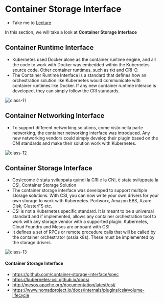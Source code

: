 # Container Storage Interface

  - Take me to [Lecture](https://kodekloud.com/topic/container-storage-interface/)

In this section, we will take a look at **Container Storage Interface**

## Container Runtime Interface

- Kubernetes used Docker alone as the container runtime engine, and all the code to work with Docker was embedded 
within the Kubernetes source code. Other container runtimes, such as rkt and CRI-O.
- The Container Runtime Interface is a standard that defines how an orchestration solution 
like Kubernetes would communicate with container runtimes like Docker. If any new container runtime interace is developed, 
they can simply follow the CRI standards.

![class-11](../../images/class11.PNG)


## Container Networking Interface

- To support different networking solutions, come visto nella parte networking, the container networking interface was introduced. 
Any new networking vendors could simply develop their plugin based on the CNI standards and make their 
solution work with Kubernetes.

![class-12](../../images/class12.PNG)



## Container Storage Interface

- Cosìccome è stata sviluppata quindi la CRI e la CNI, è stata sviluppata la CSI, Container Storage Solution
- The container storage interface was developed to support multiple storage solutions. With CSI, you can now write your own drivers for your own storage to work with Kubernetes. Portworx, Amazon EBS, Azure Disk, GlusterFS etc.
- CSI is not a Kubernetes specific standard. It is meant to be a universal standard and if implemented, allows any container orchestration tool to work with any storage vendor with a supported plugin. Kubernetes, Cloud Foundry and Mesos are onboard with CSI.
- It defines a set of RPCs or remote procedure calls that will be called by the container orchestrator (ossia k8s). 
These must be implemented by the storage drivers.

![class-13](../../images/class13.PNG)



#### Container Storage Interface 

- https://github.com/container-storage-interface/spec
- https://kubernetes-csi.github.io/docs/
- http://mesos.apache.org/documentation/latest/csi/
- https://www.nomadproject.io/docs/internals/plugins/csi#volume-lifecycle
